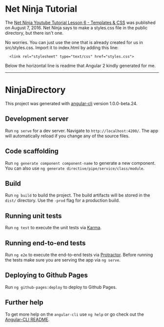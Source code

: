 # Net Ninja Tutorial

The [Net Ninja Youtube Tutorial Lesson 6 - Templates & CSS](https://www.youtube.com/watch?v=A90UT3o5bMk) was published on August 7, 2016.  Net Ninja says to make a styles.css file in the public directory, but there isn't one.

No worries.  You can just use the one that is already created for us in src/styles.css.  Import it to index.html by adding this line:

```
  <link rel="stylesheet" type="text/css" href="styles.css">
```

Below the horizontal line is readme that Angular 2 kindly generated for me.
***
# NinjaDirectory

This project was generated with [angular-cli](https://github.com/angular/angular-cli) version 1.0.0-beta.24.

## Development server
Run `ng serve` for a dev server. Navigate to `http://localhost:4200/`. The app will automatically reload if you change any of the source files.

## Code scaffolding

Run `ng generate component component-name` to generate a new component. You can also use `ng generate directive/pipe/service/class/module`.

## Build

Run `ng build` to build the project. The build artifacts will be stored in the `dist/` directory. Use the `-prod` flag for a production build.

## Running unit tests

Run `ng test` to execute the unit tests via [Karma](https://karma-runner.github.io).

## Running end-to-end tests

Run `ng e2e` to execute the end-to-end tests via [Protractor](http://www.protractortest.org/).
Before running the tests make sure you are serving the app via `ng serve`.

## Deploying to Github Pages

Run `ng github-pages:deploy` to deploy to Github Pages.

## Further help

To get more help on the `angular-cli` use `ng help` or go check out the [Angular-CLI README](https://github.com/angular/angular-cli/blob/master/README.md).
